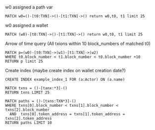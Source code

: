 w0 assigned a path var
```
MATCH w0=()-[t0:TXN]->()-[t1:TXN]->() return w0,t0, t1 limit 25
```

w0 assigned a wallet
```
MATCH (w0)-[t0:TXN]->()-[t1:TXN]->() return w0,t0, t1 limit 25
```

Arrow of time query (All txions within 10 block_numbers of matched t0)
```
MATCH p=(w0)-[t0:TXN]->(w1)-[t1:TXN]->(w2)
WHERE t0.block_number < t1.block_number < t0.block_number +10
RETURN p limit 25
```

Create index (maybe create index on wallet creation date?)
```
CREATE INDEX example_index_1 FOR (a:Actor) ON (a.name)
```

```
MATCH txns = ()-[tanx:*3]-()
RETURN txns LIMIT 25
```

```
MATCH paths = ()-[txns:TXN*3]-()
WHERE txns[0].block_number < txns[1].block_number < txns[2].block_number
  AND  txns[0].token_address = txns[1].token_address = txns[2].token_address
RETURN paths LIMIT 10
```
